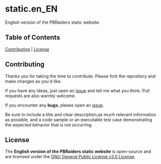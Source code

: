 # static.en_EN

English version of the PBRaiders static website.

## Table of Contents

[Contributing](#contributing) | [License](#license)

## Contributing

Thanks you for taking the time to contribute. Please fork the repository and make changes as you'd like.

If you have any ideas, just open an [issue](https://github.com/pbraiders/static.en_EN/issues) and tell me what you think. Pull requests are also warmly welcome.

If you encounter any **bugs**, please open an [issue](https://github.com/pbraiders/static.en_EN/issues).

Be sure to include a title and clear description,as much relevant information as possible, and a code sample or an executable test case demonstrating the expected behavior that is not occurring.

## License

The **English version of the PBRaiders static website** is open-source and are licensed under the [GNU General Public License v3.0 License](https://github.com/pbraiders/static.en_EN/blob/master/LICENSE).
